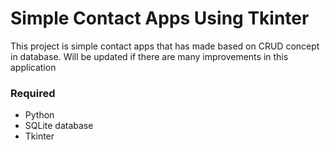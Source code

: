 # Simple Contact Apps Using Tkinter
This project is simple contact apps that has made based on CRUD concept in database. Will be updated if there are many improvements in this application

### Required
- Python
- SQLite database
- Tkinter
